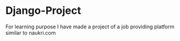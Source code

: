 # Django-Project
For learning purpose I have made a project of a job providing platform similar to naukri.com
